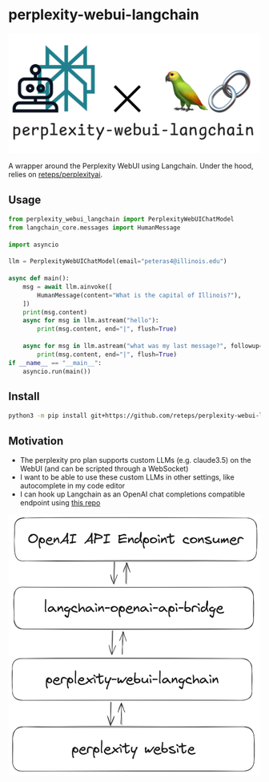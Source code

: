 # perplexity-webui-langchain

![](./perplexity-webui-logo.png)

A wrapper around the Perplexity WebUI using Langchain. Under the hood, relies on [reteps/perplexityai](https://github.com/reteps/perplexityai).

## Usage

```python
from perplexity_webui_langchain import PerplexityWebUIChatModel
from langchain_core.messages import HumanMessage

import asyncio

llm = PerplexityWebUIChatModel(email="peteras4@illinois.edu")

async def main():
    msg = await llm.ainvoke([
        HumanMessage(content="What is the capital of Illinois?"),
    ])
    print(msg.content)
    async for msg in llm.astream("hello"):
        print(msg.content, end="|", flush=True)

    async for msg in llm.astream("what was my last message?", followup=True):
        print(msg.content, end="|", flush=True)
if __name__ == "__main__":
    asyncio.run(main())
```

## Install

```bash
python3 -m pip install git+https://github.com/reteps/perplexity-webui-langchain.git
```

## Motivation

- The perplexity pro plan supports custom LLMs (e.g. claude3.5) on the WebUI (and can be scripted through a WebSocket)
- I want to be able to use these custom LLMs in other settings, like autocomplete in my code editor
- I can hook up Langchain as an OpenAI chat completions compatible endpoint using [this repo](https://github.com/samuelint/langchain-openai-api-bridge)

![](./perplexity-webui-langchain.png)